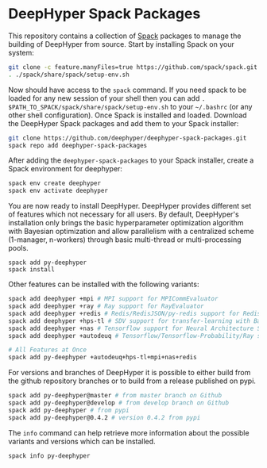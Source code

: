 # DeepHyper Spack Packages

This repository contains a collection of [Spack](https://spack.io) packages to manage the building of DeepHyper from source. Start by installing Spack on your system:

```bash
git clone -c feature.manyFiles=true https://github.com/spack/spack.git
. ./spack/share/spack/setup-env.sh 
```

Now should have access to the `spack` command. If you need spack to be loaded for any new session of your shell then you can add `. $PATH_TO_SPACK/spack/share/spack/setup-env.sh` to your `~/.bashrc` (or any other shell configuration). Once Spack is installed and loaded. Download the DeepHyper Spack packages and add them to your Spack installer:


```bash
git clone https://github.com/deephyper/deephyper-spack-packages.git
spack repo add deephyper-spack-packages
```

After adding the `deephyper-spack-packages` to your Spack installer, create a Spack environment for deephyper:

```bash
spack env create deephyper
spack env activate deephyper
```

You are now ready to install DeepHyper. DeepHyper provides different set of features which not necessary for all users. By default, DeepHyper's installation only brings the basic hyperparameter optimization algorithm with Bayesian optimization and allow parallelism with a centralized scheme (1-manager, n-workers) through basic multi-thread or multi-processing pools.

```
spack add py-deephyper
spack install
```

Other features can be installed with the following variants:

```bash
spack add deephyper +mpi # MPI support for MPICommEvaluator
spack add deephyper +ray # Ray support for RayEvaluator
spack add deephyper +redis # Redis/RedisJSON/py-redis support for RedisStorage and Distributed Search
spack add deephyper +hps-tl # SDV support for transfer-learning with Bayesian Optimization
spack add deephyper +nas # Tensorflow support for Neural Architecture Search
spack add deephyper +autodeuq # Tensorflow/Tensorflow-Probability/Ray support for Deep Ensemble with Uncertainty Quantitification

# All Features at Once
spack add py-deephyper +autodeuq+hps-tl+mpi+nas+redis
```

For versions and branches of DeepHyper it is possible to either build from the github repository branches or to build from a release published on pypi.

```bash
spack add py-deephyper@master # from master branch on Github
spack add py-deephyper@develop # from develop branch on Github
spack add py-deephyper # from pypi
spack add py-deephyper@0.4.2 # version 0.4.2 from pypi
```

The `info` command can help retrieve more information about the possible variants and versions which can be installed.

```bash
spack info py-deephyper
```
